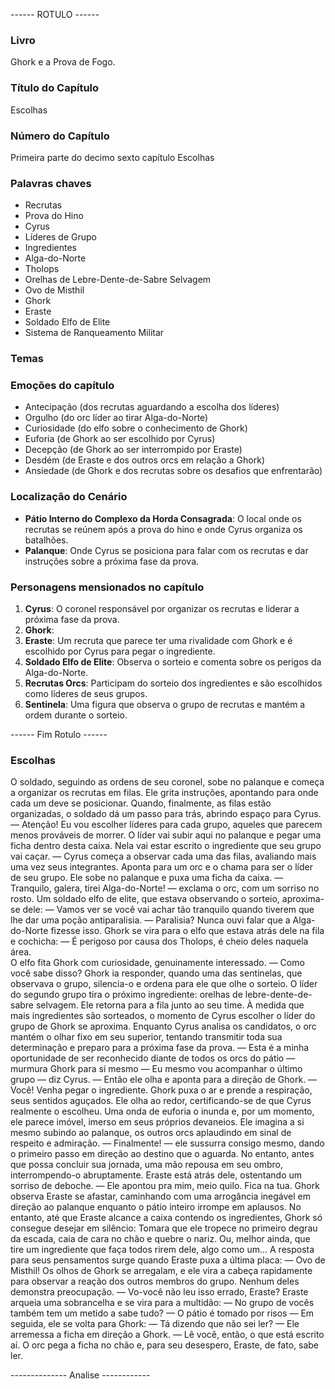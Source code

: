 ------ ROTULO ------

### Livro

Ghork e a Prova de Fogo.

### Título do Capítulo

Escolhas

### Número do Capítulo

Primeira parte do decimo sexto capítulo Escolhas

### Palavras chaves

- Recrutas
- Prova do Hino
- Cyrus
- Líderes de Grupo
- Ingredientes
- Alga-do-Norte
- Tholops
- Orelhas de Lebre-Dente-de-Sabre Selvagem
- Ovo de Misthil
- Ghork
- Eraste
- Soldado Elfo de Elite
- Sistema de Ranqueamento Militar

### Temas

### Emoções do capítulo

- Antecipação (dos recrutas aguardando a escolha dos líderes)
- Orgulho (do orc líder ao tirar Alga-do-Norte)
- Curiosidade (do elfo sobre o conhecimento de Ghork)
- Euforia (de Ghork ao ser escolhido por Cyrus)
- Decepção (de Ghork ao ser interrompido por Eraste)
- Desdém (de Eraste e dos outros orcs em relação a Ghork)
- Ansiedade (de Ghork e dos recrutas sobre os desafios que enfrentarão)

### Localização do Cenário

- **Pátio Interno do Complexo da Horda Consagrada**: O local onde os recrutas se reúnem após a prova do hino e onde Cyrus organiza os batalhões.
- **Palanque**: Onde Cyrus se posiciona para falar com os recrutas e dar instruções sobre a próxima fase da prova.

### Personagens mensionados no capítulo

1. **Cyrus**: O coronel responsável por organizar os recrutas e liderar a próxima fase da prova.
2. **Ghork**:
3. **Eraste**: Um recruta que parece ter uma rivalidade com Ghork e é escolhido por Cyrus para pegar o ingrediente.
4. **Soldado Elfo de Elite**: Observa o sorteio e comenta sobre os perigos da Alga-do-Norte.
5. **Recrutas Orcs**: Participam do sorteio dos ingredientes e são escolhidos como líderes de seus grupos.
6. **Sentinela**: Uma figura que observa o grupo de recrutas e mantém a ordem durante o sorteio.

------ Fim Rotulo ------

### Escolhas

O soldado, seguindo as ordens de seu coronel, sobe no palanque e começa a organizar os recrutas em filas. Ele grita instruções, apontando para onde cada um deve se posicionar. Quando, finalmente, as filas estão organizadas, o soldado dá um passo para trás, abrindo espaço para Cyrus. 
— Atenção! Eu vou escolher líderes para cada grupo, aqueles que parecem menos prováveis de morrer. O líder vai subir aqui no palanque e pegar uma ficha dentro desta caixa. Nela vai estar escrito o ingrediente que seu grupo vai caçar. — Cyrus começa a observar cada uma das filas, avaliando mais uma vez seus integrantes. Aponta para um orc e o chama para ser o líder de seu grupo. Ele sobe no palanque e puxa uma ficha da caixa.
— Tranquilo, galera, tirei Alga-do-Norte! — exclama o orc, com um sorriso no rosto.	
Um soldado elfo de elite, que estava observando o sorteio, aproxima-se dele:
— Vamos ver se você vai achar tão tranquilo quando tiverem que lhe dar uma poção antiparalisia. 
— Paralisia? Nunca ouvi falar que a Alga-do-Norte fizesse isso.
Ghork se vira para o elfo que estava atrás dele na fila e cochicha:
— É perigoso por causa dos Tholops, é cheio deles naquela área.  
O elfo fita Ghork com curiosidade, genuinamente interessado.
— Como você sabe disso?
Ghork ia responder, quando uma das sentinelas, que observava o grupo, silencia-o e ordena para ele que olhe o sorteio. O líder do segundo grupo tira o próximo ingrediente: orelhas de lebre-dente-de-sabre selvagem. Ele retorna para a fila junto ao seu time.
À medida que mais ingredientes são sorteados, o momento de Cyrus escolher o líder do grupo de Ghork se aproxima. Enquanto Cyrus analisa os candidatos, o orc mantém o olhar fixo em seu superior, tentando transmitir toda sua determinação e preparo para a próxima fase da prova.
— Esta é a minha oportunidade de ser reconhecido diante de todos os orcs do pátio — murmura Ghork para si mesmo
— Eu mesmo vou acompanhar o último grupo — diz Cyrus. — Então ele olha e aponta para a direção de Ghork.
— Você! Venha pegar o ingrediente.
Ghork puxa o ar e prende a respiração, seus sentidos aguçados. Ele olha ao redor, certificando-se de que Cyrus realmente o escolheu. Uma onda de euforia o inunda e, por um momento, ele parece imóvel, imerso em seus próprios devaneios. Ele imagina a si mesmo subindo ao palanque, os outros orcs aplaudindo em sinal de respeito e admiração.
— Finalmente! — ele sussurra consigo mesmo, dando o primeiro passo em direção ao destino que o aguarda.
No entanto, antes que possa concluir sua jornada, uma mão repousa em seu ombro, interrompendo-o abruptamente. Eraste está atrás dele, ostentando um sorriso de deboche.
— Ele apontou pra mim, meio quilo. Fica na tua.
Ghork observa Eraste se afastar, caminhando com uma arrogância inegável em direção ao palanque enquanto o pátio inteiro irrompe em aplausos. No entanto, até que Eraste alcance a caixa contendo os ingredientes, Ghork só consegue desejar em silêncio:
Tomara que ele tropece no primeiro degrau da escada, caia de cara no chão e quebre o nariz. Ou, melhor ainda, que tire um ingrediente que faça todos rirem dele, algo como um...
A resposta para seus pensamentos surge quando Eraste puxa a última placa:
— Ovo de Misthil!
Os olhos de Ghork se arregalam, e ele vira a cabeça rapidamente para observar a reação dos outros membros do grupo. Nenhum deles demonstra preocupação.
— Vo-você não leu isso errado, Eraste?
Eraste arqueia uma sobrancelha e se vira para a multidão:
— No grupo de vocês também tem um metido a sabe tudo? — O pátio é tomado por risos — Em seguida, ele se volta para Ghork:
— Tá dizendo que não sei ler? — Ele arremessa a ficha em direção a Ghork. — Lê você, então, o que está escrito aí.
O orc pega a ficha no chão e, para seu desespero, Eraste, de fato, sabe ler.

-------------- Analise ------------